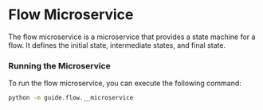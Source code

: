 # Flow Microservice

The flow microservice is a microservice that provides a state machine for a flow. It defines the initial state, intermediate states, and final state.

### Running the Microservice

To run the flow microservice, you can execute the following command:

```bash
python -m guide.flow.__microservice
```
